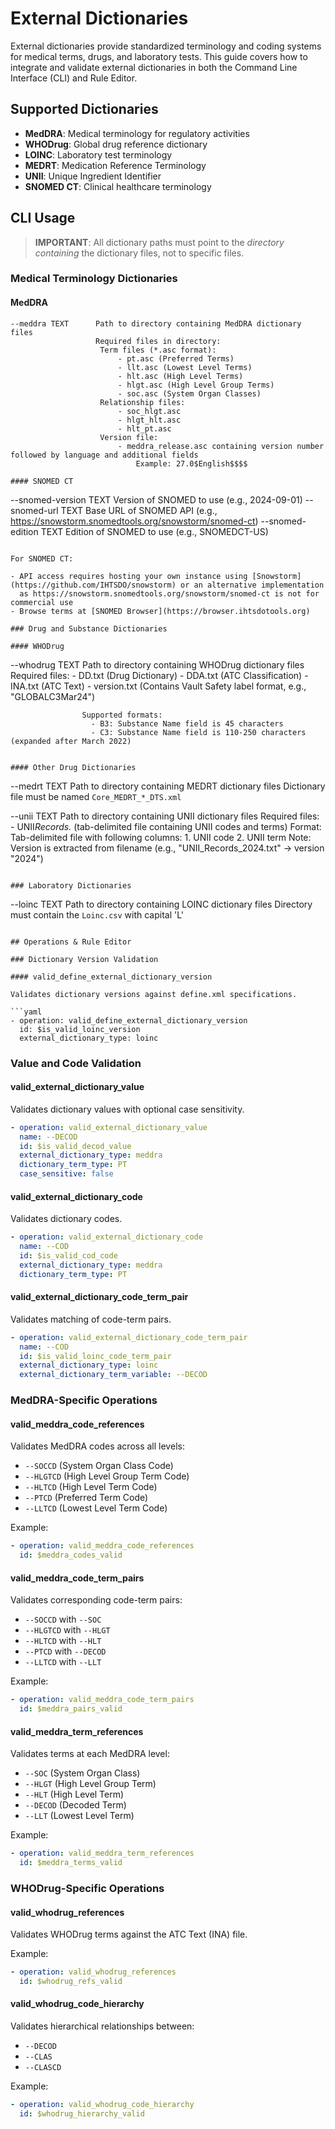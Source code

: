 # External Dictionaries

External dictionaries provide standardized terminology and coding systems for medical terms, drugs, and laboratory tests. This guide covers how to integrate and validate external dictionaries in both the Command Line Interface (CLI) and Rule Editor.

## Supported Dictionaries

- **MedDRA**: Medical terminology for regulatory activities
- **WHODrug**: Global drug reference dictionary
- **LOINC**: Laboratory test terminology
- **MEDRT**: Medication Reference Terminology
- **UNII**: Unique Ingredient Identifier
- **SNOMED CT**: Clinical healthcare terminology

## CLI Usage

> **IMPORTANT**: All dictionary paths must point to the _directory containing_ the dictionary files, not to specific files.

### Medical Terminology Dictionaries

#### MedDRA

```
--meddra TEXT      Path to directory containing MedDRA dictionary files
                   Required files in directory:
                    Term files (*.asc format):
                        - pt.asc (Preferred Terms)
                        - llt.asc (Lowest Level Terms)
                        - hlt.asc (High Level Terms)
                        - hlgt.asc (High Level Group Terms)
                        - soc.asc (System Organ Classes)
                    Relationship files:
                        - soc_hlgt.asc
                        - hlgt_hlt.asc
                        - hlt_pt.asc
                    Version file:
                        - meddra_release.asc containing version number followed by language and additional fields
                            Example: 27.0$English$$$$

#### SNOMED CT

```

--snomed-version TEXT Version of SNOMED to use (e.g., 2024-09-01)
--snomed-url TEXT Base URL of SNOMED API (e.g., https://snowstorm.snomedtools.org/snowstorm/snomed-ct)
--snomed-edition TEXT Edition of SNOMED to use (e.g., SNOMEDCT-US)

```

For SNOMED CT:

- API access requires hosting your own instance using [Snowstorm](https://github.com/IHTSDO/snowstorm) or an alternative implementation
  as https://snowstorm.snomedtools.org/snowstorm/snomed-ct is not for commercial use
- Browse terms at [SNOMED Browser](https://browser.ihtsdotools.org)

### Drug and Substance Dictionaries

#### WHODrug

```

--whodrug TEXT Path to directory containing WHODrug dictionary files
Required files: - DD.txt (Drug Dictionary) - DDA.txt (ATC Classification) - INA.txt (ATC Text) - version.txt (Contains Vault Safety label format, e.g., "GLOBALC3Mar24")

                    Supported formats:
                      - B3: Substance Name field is 45 characters
                      - C3: Substance Name field is 110-250 characters (expanded after March 2022)

```

#### Other Drug Dictionaries

```

--medrt TEXT Path to directory containing MEDRT dictionary files
Dictionary file must be named `Core_MEDRT_*_DTS.xml`

--unii TEXT Path to directory containing UNII dictionary files
Required files: - UNII*Records*_._ (tab-delimited file containing UNII codes and terms)
Format: Tab-delimited file with following columns: 1. UNII code 2. UNII term
Note: Version is extracted from filename (e.g., "UNII_Records_2024.txt" → version "2024")

```

### Laboratory Dictionaries

```

--loinc TEXT Path to directory containing LOINC dictionary files
Directory must contain the `Loinc.csv` with capital 'L'

````

## Operations & Rule Editor

### Dictionary Version Validation

#### valid_define_external_dictionary_version

Validates dictionary versions against define.xml specifications.

```yaml
- operation: valid_define_external_dictionary_version
  id: $is_valid_loinc_version
  external_dictionary_type: loinc
````

### Value and Code Validation

#### valid_external_dictionary_value

Validates dictionary values with optional case sensitivity.

```yaml
- operation: valid_external_dictionary_value
  name: --DECOD
  id: $is_valid_decod_value
  external_dictionary_type: meddra
  dictionary_term_type: PT
  case_sensitive: false
```

#### valid_external_dictionary_code

Validates dictionary codes.

```yaml
- operation: valid_external_dictionary_code
  name: --COD
  id: $is_valid_cod_code
  external_dictionary_type: meddra
  dictionary_term_type: PT
```

#### valid_external_dictionary_code_term_pair

Validates matching of code-term pairs.

```yaml
- operation: valid_external_dictionary_code_term_pair
  name: --COD
  id: $is_valid_loinc_code_term_pair
  external_dictionary_type: loinc
  external_dictionary_term_variable: --DECOD
```

### MedDRA-Specific Operations

#### valid_meddra_code_references

Validates MedDRA codes across all levels:

- `--SOCCD` (System Organ Class Code)
- `--HLGTCD` (High Level Group Term Code)
- `--HLTCD` (High Level Term Code)
- `--PTCD` (Preferred Term Code)
- `--LLTCD` (Lowest Level Term Code)

Example:

```yaml
- operation: valid_meddra_code_references
  id: $meddra_codes_valid
```

#### valid_meddra_code_term_pairs

Validates corresponding code-term pairs:

- `--SOCCD` with `--SOC`
- `--HLGTCD` with `--HLGT`
- `--HLTCD` with `--HLT`
- `--PTCD` with `--DECOD`
- `--LLTCD` with `--LLT`

Example:

```yaml
- operation: valid_meddra_code_term_pairs
  id: $meddra_pairs_valid
```

#### valid_meddra_term_references

Validates terms at each MedDRA level:

- `--SOC` (System Organ Class)
- `--HLGT` (High Level Group Term)
- `--HLT` (High Level Term)
- `--DECOD` (Decoded Term)
- `--LLT` (Lowest Level Term)

Example:

```yaml
- operation: valid_meddra_term_references
  id: $meddra_terms_valid
```

### WHODrug-Specific Operations

#### valid_whodrug_references

Validates WHODrug terms against the ATC Text (INA) file.

Example:

```yaml
- operation: valid_whodrug_references
  id: $whodrug_refs_valid
```

#### valid_whodrug_code_hierarchy

Validates hierarchical relationships between:

- `--DECOD`
- `--CLAS`
- `--CLASCD`

Example:

```yaml
- operation: valid_whodrug_code_hierarchy
  id: $whodrug_hierarchy_valid
```
